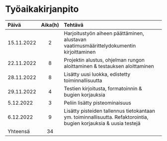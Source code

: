 # Työaikakirjanpito

| Päivä     | Aika(h) | Tehtävä  |
| :--------|:--------:| :--------|
| 15.11.2022 |    2    | Harjoitustyön aiheen päättäminen, alustavan vaatimusmäärittelydokumentin kirjoittaminen |
| 22.11.2022 |    8    | Projektin alustus, ohjelman rungon aloittaminen & testauksen aloittaminen |
| 28.11.2022 |    8    | Lisätty uusi luokka, edistetty toiminnallisuutta |
| 29.11.2022 |    4    | Testien kirjoitusta, formatoinnin & bugien korjauksia |
| 5.12.2022 |    3    | Peliin lisätty pisteominaisuus |
| 6.12.2022 |    9    | Lisätty pisteiden tallennus tietokantaan ym. toiminnallisuutta. Refaktorointia, bugien korjauksia & uusia testejä |
|  Yhteensä |   34    | | 
